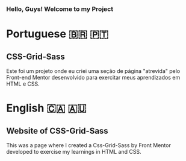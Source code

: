 ### Hello, Guys! Welcome to my Project

# Portuguese 🇧🇷 🇵🇹
## CSS-Grid-Sass
 Este foi um projeto onde eu criei uma seção de página "atrevida" pelo Front-end Mentor desenvolvido para exercitar meus aprendizados em HTML e CSS.

# English 🇨🇦 🇦🇺
## Website of CSS-Grid-Sass
 This was a page where I created a Css-Grid-Sass by Front Mentor developed to exercise my learnings in HTML and CSS.
